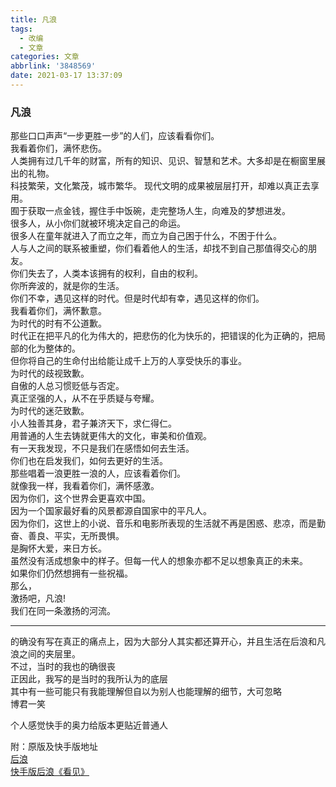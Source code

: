 ```yaml
---
title: 凡浪
tags:
  - 改编
  - 文章
categories: 文章
abbrlink: '3848569'
date: 2021-03-17 13:37:09
---
```

### 凡浪

那些口口声声“一步更胜一步”的人们，应该看看你们。  
我看着你们，满怀悲伤。  
人类拥有过几千年的财富，所有的知识、见识、智慧和艺术。大多却是在橱窗里展出的礼物。  
科技繁荣，文化繁茂，城市繁华。  <!-- more -->
现代文明的成果被层层打开，却难以真正去享用。  
囿于获取一点金钱，握住手中饭碗，走完整场人生，向难及的梦想进发。  
很多人，从小你们就被环境决定自己的命运。  
很多人在童年就进入了而立之年，而立为自己困于什么，不困于什么。  
人与人之间的联系被重塑，你们看着他人的生活，却找不到自己那值得交心的朋友。  
你们失去了，人类本该拥有的权利，自由的权利。  
你所奔波的，就是你的生活。  
你们不幸，遇见这样的时代。但是时代却有幸，遇见这样的你们。  
我看着你们，满怀歉意。  
为时代的时有不公道歉。  
时代正在把平凡的化为伟大的，把悲伤的化为快乐的，把错误的化为正确的，把局部的化为整体的。  
但你将自己的生命付出给能让成千上万的人享受快乐的事业。  
为时代的歧视致歉。  
自傲的人总习惯贬低与否定。  
真正坚强的人，从不在乎质疑与夸耀。  
为时代的迷茫致歉。  
小人独善其身，君子兼济天下，求仁得仁。  
用普通的人生去铸就更伟大的文化，审美和价值观。  
有一天我发现，不只是我们在感悟如何去生活。  
你们也在启发我们，如何去更好的生活。  
那些唱着一浪更胜一浪的人，应该看着你们。  
就像我一样，我看着你们，满怀感激。  
因为你们，这个世界会更喜欢中国。  
因为一个国家最好看的风景都源自国家中的平凡人。  
因为你们，这世上的小说、音乐和电影所表现的生活就不再是困惑、悲凉，而是勤奋、善良、平实，无所畏惧。  
是胸怀大爱，来日方长。  
虽然没有活成想象中的样子。但每一代人的想象亦都不足以想象真正的未来。  
如果你们仍然想拥有一些祝福。  
那么，  
激扬吧，凡浪!  
我们在同一条激扬的河流。  

***

的确没有写在真正的痛点上，因为大部分人其实都还算开心，并且生活在后浪和凡浪之间的夹层里。  
不过，当时的我也的确很丧  
正因此，我写的是当时的我所认为的底层  
其中有一些可能只有我能理解但自以为别人也能理解的细节，大可忽略  
博君一笑  

个人感觉快手的奥力给版本更贴近普通人  

附：原版及快手版地址  
[后浪](https://www.bilibili.com/video/BV1FV411d7u7)  
[快手版后浪《看见》](https://www.bilibili.com/video/BV1tK4y147uv)  
